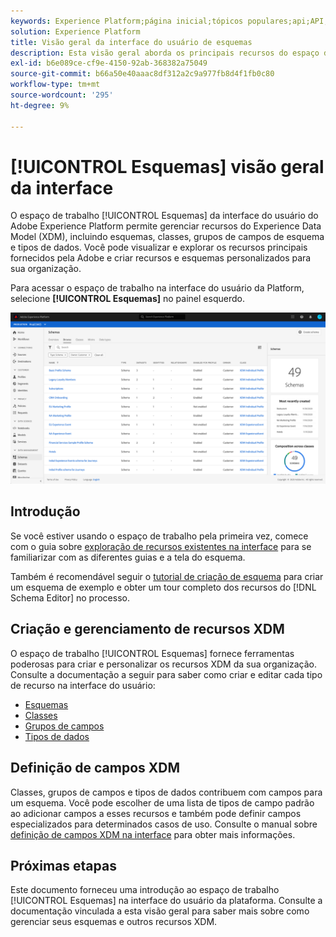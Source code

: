 ```yaml
---
keywords: Experience Platform;página inicial;tópicos populares;api;API;XDM;sistema XDM;modelo de dados de experiência;modelo de dados;ui;espaço de trabalho;
solution: Experience Platform
title: Visão geral da interface do usuário de esquemas
description: Esta visão geral aborda os principais recursos do espaço de trabalho Esquemas no Experience Platform.
exl-id: b6e089ce-cf9e-4150-92ab-368382a75049
source-git-commit: b66a50e40aaac8df312a2c9a977fb8d4f1fb0c80
workflow-type: tm+mt
source-wordcount: '295'
ht-degree: 9%

---
```


# [!UICONTROL Esquemas] visão geral da interface

O espaço de trabalho [!UICONTROL Esquemas] da interface do usuário do Adobe Experience Platform permite gerenciar recursos do Experience Data Model (XDM), incluindo esquemas, classes, grupos de campos de esquema e tipos de dados. Você pode visualizar e explorar os recursos principais fornecidos pela Adobe e criar recursos e esquemas personalizados para sua organização.

Para acessar o espaço de trabalho na interface do usuário da Platform, selecione **[!UICONTROL Esquemas]** no painel esquerdo.

![](../images/ui/overview/schemas-tab.png)

## Introdução

Se você estiver usando o espaço de trabalho pela primeira vez, comece com o guia sobre [exploração de recursos existentes na interface](./explore.md) para se familiarizar com as diferentes guias e a tela do esquema.

Também é recomendável seguir o [tutorial de criação de esquema](../tutorials/create-schema-ui.md) para criar um esquema de exemplo e obter um tour completo dos recursos do [!DNL Schema Editor] no processo.

## Criação e gerenciamento de recursos XDM

O espaço de trabalho [!UICONTROL Esquemas] fornece ferramentas poderosas para criar e personalizar os recursos XDM da sua organização. Consulte a documentação a seguir para saber como criar e editar cada tipo de recurso na interface do usuário:

* [Esquemas](./resources/schemas.md)
* [Classes](./resources/classes.md)
* [Grupos de campos](./resources/field-groups.md)
* [Tipos de dados](./resources/data-types.md)

## Definição de campos XDM

Classes, grupos de campos e tipos de dados contribuem com campos para um esquema. Você pode escolher de uma lista de tipos de campo padrão ao adicionar campos a esses recursos e também pode definir campos especializados para determinados casos de uso. Consulte o manual sobre [definição de campos XDM na interface](./fields/overview.md) para obter mais informações.

## Próximas etapas

Este documento forneceu uma introdução ao espaço de trabalho [!UICONTROL Esquemas] na interface do usuário da plataforma. Consulte a documentação vinculada a esta visão geral para saber mais sobre como gerenciar seus esquemas e outros recursos XDM.
